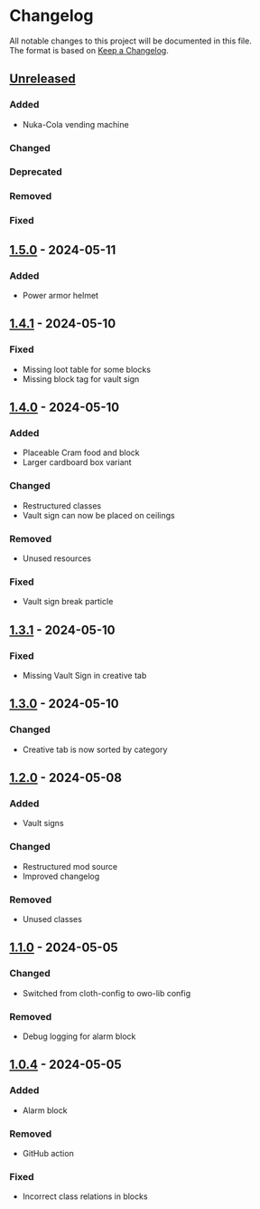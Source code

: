 # Changelog

All notable changes to this project will be documented in this file.  
The format is based on [Keep a Changelog](https://keepachangelog.com/en/1.1.0/).

## [Unreleased]

### Added

- Nuka-Cola vending machine

### Changed

### Deprecated

### Removed

### Fixed

## [1.5.0] - 2024-05-11

### Added

- Power armor helmet

## [1.4.1] - 2024-05-10

### Fixed

- Missing loot table for some blocks
- Missing block tag for vault sign

## [1.4.0] - 2024-05-10

### Added

- Placeable Cram food and block
- Larger cardboard box variant

### Changed

- Restructured classes
- Vault sign can now be placed on ceilings

### Removed

- Unused resources

### Fixed

- Vault sign break particle

## [1.3.1] - 2024-05-10

### Fixed

- Missing Vault Sign in creative tab

## [1.3.0] - 2024-05-10

### Changed

- Creative tab is now sorted by category

## [1.2.0] - 2024-05-08

### Added

- Vault signs

### Changed

- Restructured mod source
- Improved changelog

### Removed

- Unused classes

## [1.1.0] - 2024-05-05

### Changed

- Switched from cloth-config to owo-lib config

### Removed

- Debug logging for alarm block

## [1.0.4] - 2024-05-05

### Added

- Alarm block

### Removed

- GitHub action

### Fixed

- Incorrect class relations in blocks

[Unreleased]: https://github.com/andersmmg/fallout-stuff/compare/v1.5.0...HEAD

[1.5.0]: https://github.com/andersmmg/fallout-stuff/compare/v1.4.1...v1.5.0
[1.4.1]: https://github.com/andersmmg/fallout-stuff/compare/v1.4.0...v1.4.1
[1.4.0]: https://github.com/andersmmg/fallout-stuff/compare/v1.3.1...v1.4.0
[1.3.1]: https://github.com/andersmmg/fallout-stuff/compare/v1.3.0...v1.3.1
[1.3.0]: https://github.com/andersmmg/fallout-stuff/compare/v1.2.0...v1.3.0
[1.2.0]: https://github.com/andersmmg/fallout-stuff/compare/v1.1.0...v1.2.0
[1.1.0]: https://github.com/andersmmg/fallout-stuff/compare/v1.0.4...v1.1.0
[1.0.4]: https://github.com/andersmmg/fallout-stuff/commits/v1.0.4
